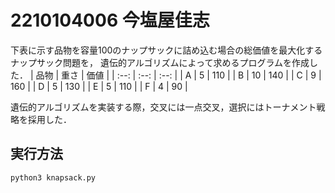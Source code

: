 # 2210104006 今塩屋佳志

下表に示す品物を容量100のナップサックに詰め込む場合の総価値を最大化するナップサック問題を，
遺伝的アルゴリズムによって求めるプログラムを作成した．
| 品物 | 重さ | 価値 | 
| :--: | :--: | :--: | 
| A    | 5    | 110  | 
| B    | 10   | 140  | 
| C    | 9    | 160  | 
| D    | 5    | 130  | 
| E    | 5    | 110  | 
| F    | 4    | 90   | 

遺伝的アルゴリズムを実装する際，交叉には一点交叉，選択にはトーナメント戦略を採用した．

## 実行方法
```python
python3 knapsack.py
```

